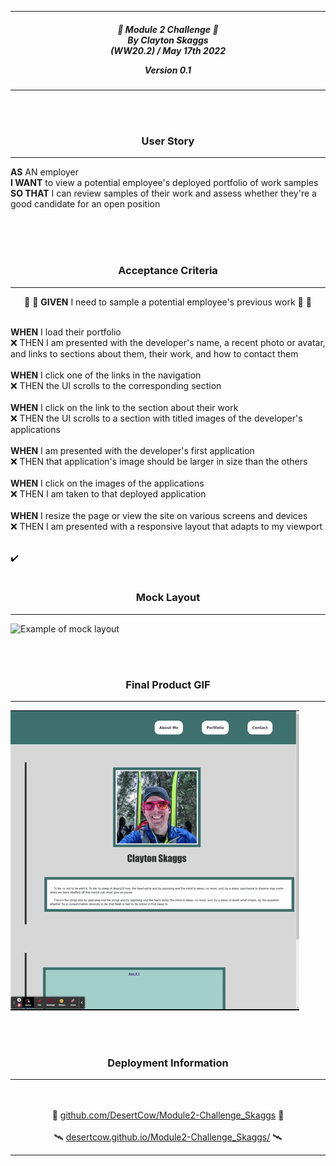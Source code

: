 
---

<div align="center"> 

<h5 align="center">

💼 Module 2 Challenge 💼<br>
By Clayton Skaggs<br>
(WW20.2) / May 17th 2022

Version 0.1</h5>
</div>

---
<br>
<br>

<h3 align="center">User Story</h3>

---
<p><b>AS</b> AN employer<br>
<b>I WANT</b> to view a potential employee's deployed portfolio of work samples<br>
<b>SO THAT</b> I can review samples of their work and assess whether they're a good candidate for an open position</p>

<br>
<br>
<br>

<h3 align="center">Acceptance Criteria</h3>

---

<p align="center">🌟 🌟 <b>GIVEN</b> I need to sample a potential employee's previous work 🌟 🌟<br><br></p>
<p>
<b>WHEN</b> I load their portfolio<br>
❌ THEN I am presented with the developer's name, a recent photo or avatar, and links to sections about them, their work, and how to contact them<br><br>
<b>WHEN</b> I click one of the links in the navigation<br>
❌ THEN the UI scrolls to the corresponding section<br><br>
<b>WHEN</b> I click on the link to the section about their work<br>
❌ THEN the UI scrolls to a section with titled images of the developer's applications<br><br>
<b>WHEN</b> I am presented with the developer's first application<br>
❌ THEN that application's image should be larger in size than the others<br><br>
<b>WHEN</b> I click on the images of the applications<br>
❌ THEN I am taken to that deployed application<br><br>
<b>WHEN</b> I resize the page or view the site on various screens and devices<br>
❌ THEN I am presented with a responsive layout that adapts to my viewport</p>
<br>
✔️
<br>
<br>

<h3 align="center">Mock Layout</h3>

---

![Example of mock layout](./dev-notes/02-advanced-css-homework-demo.gif)


<br>
<br>

<h3 align="center">Final Product GIF</h3>

---

![Placemarker for screen shot of final version](./dev-notes/Final_Demo.gif)

<br>
<br>

<h3 align="center">Deployment Information</h3>

---

<br>
<br>

<div align="center">
🚀 <a href="https://github.com/DesertCow/Module2-Challenge_Skaggs">github.com/DesertCow/Module2-Challenge_Skaggs</a> 🚀
<br>
<br>
🛰️ <a href="https://desertcow.github.io/Module2-Challenge_Skaggs">desertcow.github.io/Module2-Challenge_Skaggs/</a> 🛰️
</div>

---

<br>
<br>
